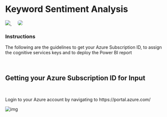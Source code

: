 <h1>Keyword Sentiment Analysis</h1>
<a href="https://msdeployapp20190307110050.azurewebsites.net/" target="_blank">
    <img src="http://azuredeploy.net/deploybutton.png"/>
</a>
&nbsp;&nbsp;&nbsp;&nbsp;
<a href="https://setupdataapp20190211120818.azurewebsites.net/" target="_blank">
    <img src="http://139.59.61.161/setupdata5.jpg"/ style="border-radius:5px;">
</a>
<br>
<h3>Instructions</h3>
<p>The following are the guidelines to get your Azure Subscription ID, to assign the cognitive services keys and to deploy the Power BI report </p>
<br>
<h2>Getting your Azure Subscription ID for Input</h2>
<br>
<p>Login to your Azure account by navigating to https://portal.azure.com/</p>
<img src="" alt="img" style="max-width: 100%;">